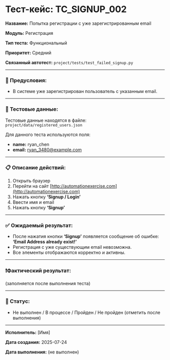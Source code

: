 # Тест-кейс: TC_SIGNUP_002

**Название:** Попытка регистрации с уже зарегистрированным email

**Модуль:** Регистрация

**Тип теста:** Функциональный

**Приоритет:** Средний

**Связанный автотест:** `project/tests/test_failed_signup.py`

---

### 🔧 Предусловия:
- В системе уже зарегистрирован пользователь с указанным email.

---

### 🧪 Тестовые данные:

Тестовые данные находятся в файле:  
`project/data/registered_users.json`

Для данного теста используются поля:
- **name:** ryan_chen  
- **email:** ryan_3480@example.com

---

### 📋 Описание действий:

1. Открыть браузер  
2. Перейти на сайт [http://automationexercise.com](http://automationexercise.com)  
3. Нажать кнопку **‘Signup / Login’**  
4. Ввести имя и email  
5. Нажать кнопку **‘Signup’**  

---

### ✅ Ожидаемый результат:
- После нажатия кнопки **‘Signup’** появляется сообщение об ошибке:  
  **‘Email Address already exist!’**
- Регистрация с уже существующим email невозможна.
- Все элементы отображаются корректно и активны.

---

### ❗Фактический результат:
(заполняется после выполнения теста)

---

### 📌 Статус:
- Не выполнен / В процессе / Пройден / Не пройден (отметить после выполнения)

---

**Исполнитель:** [Имя]

**Дата создания:** 2025-07-24

**Дата выполнения:** (не выполнен)
